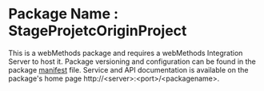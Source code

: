 # Package Name : StageProjetcOriginProject
This is a webMethods package and requires a webMethods Integration Server to host it. Package versioning and configuration can be found in the package [manifest](./StageProjetcOriginProject/manifest.v3) file. Service and API documentation is available on the package's home page http://&lt;server&gt;:&lt;port&gt;/&lt;packagename>.